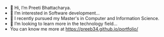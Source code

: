 - 👋 Hi, I’m Preeti Bhattacharya.
- 👀 I’m interested in Software development...
- 🌱 I recently pursued my Master's in Computer and Information Science.
- 💞️ I’m looking to learn more in the technology field...
- You can know me more at https://preeb34.github.io/portfolio/
